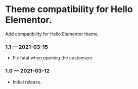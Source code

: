 # Theme compatibility for Hello Elementor.

Add compatibility for Hello Elementor theme.

### 1.1 — 2021-03-15

* Fix fatal when opening the customizer.

### 1.0 — 2021-03-12

* Initial release.
